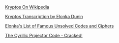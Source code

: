 [Kryptos On Wikipedia][1]

[Kryptos Transcription by Elonka Dunin][2]

[Elonka's List of Famous Unsolved Codes and Ciphers][3]

[The Cyrillic Projector Code - Cracked!][4]

[1]: https://en.wikipedia.org/wiki/Kryptos
[2]: https://www.elonka.com/
[3]: https://www.elonka.com/UnsolvedCodes.html
[4]: https://www.elonka.com/kryptos/CyrillicProjectorAnnouncement.html